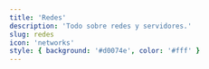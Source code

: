 ```yaml
---
title: 'Redes'
description: 'Todo sobre redes y servidores.'
slug: redes
icon: 'networks'
style: { background: '#d0074e', color: '#fff' }
---
```

